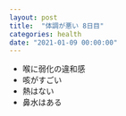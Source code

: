 ```yaml
---
layout: post
title:  "体調が悪い 8日目"
categories: health
date: "2021-01-09 00:00:00"
---
```


- 喉に弱化の違和感
- 咳がすごい
- 熱はない
- 鼻水はある
